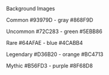 Background Images

Common
#93979D - gray
#868F9D 

Uncommon
#72C283 - green
#5EBB86

Rare
#64AFAE - blue
#4CABB4


Legendary
#D36B20 - orange
#BC4713 

Mythic
#B56FD3 - purple
#8F68D8